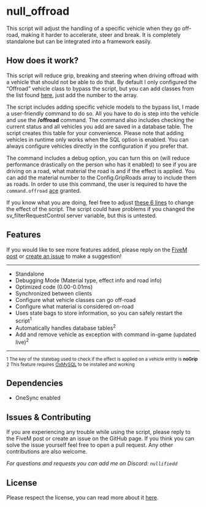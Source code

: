 # null_offroad

This script will adjust the handling of a specific vehicle when they go off-road, making it harder to accelerate, steer and break. It is completely standalone but can be integrated into a framework easily. 

## How does it work?

This script will reduce grip, breaking and steering when driving offroad with a vehicle that should not be able to do that. By default I only configured the “Offroad” vehicle class to bypass the script, but you can add classes from the list found [here](https://docs.fivem.net/natives/?_0x29439776AAA00A62), just add the number to the array.

The script includes adding specific vehicle models to the bypass list, I made a user-friendly command to do so. All you have to do is step into the vehicle and use the **/offroad** command. The command also includes checking the current status and all vehicles you add are saved in a database table. The script creates this table for your convenience. Please note that adding vehicles in runtime only works when the SQL option is enabled. You can always configure vehicles directly in the configuration if you prefer that.

The command includes a debug option, you can turn this on (will reduce performance drastically on the person who has it enabled) to see if you are driving on a road, what material the road is and if the effect is applied. You can add the material number to the Config.GripRoads array to include them as roads. In order to use this command, the user is required to have the ``command.offroad`` [ace](https://forum.cfx.re/t/basic-aces-principals-overview-guide/90917) granted.

If you know what you are doing, feel free to adjust [these 6 lines](https://github.com/Gittified/null_offroad/blob/main/client/main.lua#L63-L68) to change the effect of the script. The script could have problems if you changed the sv_filterRequestControl server variable, but this is untested.

## Features

If you would like to see more features added, please reply on the [FiveM post](https://forum.cfx.re/t/free-null-offroad-better-offroad-driving/4927518) or [create an issue](https://github.com/Gittified/null_offroad/issues) to make a suggestion!

---

- Standalone
- Debugging Mode (Material type, effect info and road info)
- Optimized code (0.00-0.01ms)
- Synchronized between clients
- Configure what vehicle classes can go off-road
- Configure what material is considered on-road
- Uses state bags to store information, so you can safely restart the script<sup>1</sup>
- Automatically handles database tables<sup>2</sup>
- Add and remove vehicle as exception with command in-game (updated live)<sup>2</sup>

---

<sup>1 The key of the statebag used to check if the effect is applied on a vehicle entity is **noGrip**</sup>
<br/>
<sup>2 This feature requires [OxMySQL](https://github.com/overextended/oxmysql) to be installed and working</sup>

## Dependencies

- OneSync enabled

## Issues & Contributing

If you are experiencing any trouble while using the script, please reply to the FiveM post or create an issue on the GitHub page. If you think you can solve the issue yourself feel free to open a pull request. Any other contributions are also welcome.

*For questions and requests you can add me on Discord: `nullifiedd`*

## License

Please respect the license, you can read more about it [here](https://www.gnu.org/licenses/gpl-3.0.html).
